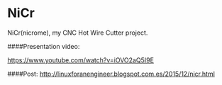 # NiCr
NiCr(nicrome), my CNC Hot Wire Cutter project.

####Presentation video:

https://www.youtube.com/watch?v=iOVO2aQ5I9E

####Post:
http://linuxforanengineer.blogspot.com.es/2015/12/nicr.html
